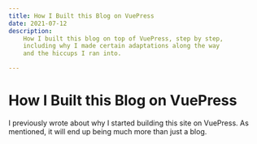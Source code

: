 ```yaml
---
title: How I Built this Blog on VuePress
date: 2021-07-12
description:
    How I built this blog on top of VuePress, step by step,
    including why I made certain adaptations along the way
    and the hiccups I ran into.

---
```


# How I Built this Blog on VuePress

I previously wrote about why I started building this site on
VuePress. As mentioned, it will end up being much more than
just a blog.